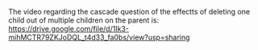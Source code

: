 The video regarding the cascade question of the effectts of deleting one child out of multiple children on the parent is: https://drive.google.com/file/d/1Ik3-mihMCTR79ZKJoDQL_t4d33_fa0bs/view?usp=sharing
